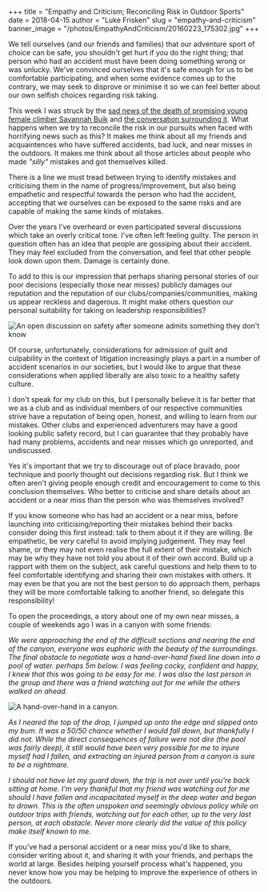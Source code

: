 +++
title = "Empathy and Criticism; Reconciling Risk in Outdoor Sports"
date = 2018-04-15
author = "Luke Frisken"
slug = "empathy-and-criticism"
banner_image = "/photos/EmpathyAndCriticism/20160223_175302.jpg"
+++

We tell ourselves (and our friends and families) that our adventure sport
of choice can be safe, you shouldn't get hurt if you do the right thing;
that person who had an accident must have been doing something wrong or
was unlucky. We've convinced ourselves that it's safe enough for us to
be comfortable participating, and when some evidence comes up to the
contrary, we may seek to disprove or minimise it so we can feel better
about our own selfish choices regarding risk taking.

This week I was struck by the [sad news of the death of promising young
female climber Savannah
Buik](http://rockandice.com/climbing-news/remembering-savannah-buik) and
[the conversation surrounding
it](https://www.reddit.com/r/climbing/comments/88780n/reconciling_risk/).
What happens when we try to reconcile the risk in our pursuits when
faced with horrifying news such as this? It makes me think about all my
friends and acquaintences who have suffered accidents, bad luck, and
near misses in the outdoors. It makes me think about all those articles
about people who made *"silly"* mistakes and got themselves killed.

There is a line we must tread between trying to identify mistakes and
criticising them in the name of progress/improvement, but also being
empathetic and respectful towards the person who had the accident,
accepting that we ourselves can be exposed to the same risks and are
capable of making the same kinds of mistakes.

Over the years I've overheard or even participated several discussions
which take an overly critical tone. I've often left feeling guilty. The
person in question often has an idea that people are gossiping about
their accident. They may feel excluded from the conversation, and feel
that other people look down upon them. Damage is certainly done.

To add to this is our impression that perhaps sharing personal stories
of our poor decisions (especially those near misses) publicly damages
our reputation and the reputation of our clubs/companies/communities,
making us appear reckless and dagerous. It might make others question
our personal suitability for taking on leadership responsibilities?

![An open discussion on safety after someone admits something they don't
know](/photos/EmpathyAndCriticism/20170414_152730.jpg)

Of course, unfortunately, considerations for admission of guilt and
culpability in the context of litigation increasingly plays a part in a
number of accident scenarios in our societies, but I would like to argue
that these considerations when applied liberally are also toxic to a
healthy safety culture.

I don't speak for my club on this, but I personally believe it is far
better that we as a club and as individual members of our respective
communities strive have a reputation of being open, honest, and willing
to learn from our mistakes. Other clubs and experienced adventurers may
have a good looking public safety record, but I can guarantee that they
probably have had many problems, accidents and near misses which go
unreported, and undiscussed.

Yes it's important that we try to discourage out of place bravado, poor
technique and poorly thought out decisions regarding risk. But I think
we often aren't giving people enough credit and encouragement to come to
this conclusion themselves. Who better to criticise and share details
about an accident or a near miss than the person who was themselves
involved?

If you know someone who has had an accident or a near miss, before
launching into criticising/reporting their mistakes behind their backs
consider doing this first instead: talk to them about it if they are
willing. Be empathetic, be *very* careful to avoid implying judgement.
They may feel shame, or they may not even realise the full extent of
their mistake, which may be why they have not told you about it of their
own accord. Build up a rapport with them on the subject, ask careful
questions and help them to to feel comfortable identifying and sharing
their own mistakes with others. It may even be that you are not the best
person to do approach them, perhaps they will be more comfortable
talking to another friend, so delegate this responsibility\!

To open the proceedings, a story about one of my own near misses, a
couple of weekends ago I was in a canyon with some friends:

*We were approaching the end of the difficult sections and nearing the
end of the canyon, everyone was euphoric with the beauty of the
surroundings. The final obstacle to negotiate was a hand-over-hand fixed
line down into a pool of water. perhaps 5m below. I was feeling cocky,
confident and happy, I knew that this was going to be easy for me. I was
also the last person in the group and there was a friend watching out
for me while the others walked on ahead.*

![A hand-over-hand in a
canyon.](/photos/EmpathyAndCriticism/20180331_115955.jpg)

*As I neared the top of the drop, I jumped up onto the edge and slipped
onto my bum. It was a 50/50 chance whether I would fall down, but
thankfully I did not. While the direct consequences of failure were not
dire (the pool was fairly deep), it still would have been very possible
for me to injure myself had I fallen, and extracting an injured person
from a canyon is sure to be a nightmare.*

*I should not have let my guard down, the trip is not over until you're
back sitting at home. I'm very thankful that my friend was watching out
for me should I have fallen and incapacitated myself in the deep water
and began to drown. This is the often unspoken and seemingly obvious
policy while on outdoor trips with friends, watching out for each other,
up to the very last person, at each obstacle. Never more clearly did the
value of this policy make itself known to me.*

If you've had a personal accident or a near miss you'd like to share,
consider writing about it, and sharing it with your friends, and perhaps
the world at large. Besides helping yourself process what's happened,
you never know how you may be helping to improve the experience of
others in the outdoors.
